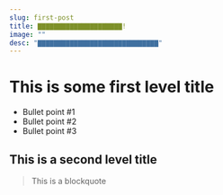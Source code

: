 ```yaml
---
slug: first-post
title: ▇▇▇▇▇▇▇▇▇▇▇▇▇▇▇▇▇▇▇▇▇!
image: ""
desc: "▇▇▇▇▇▇▇▇▇▇▇▇▇▇▇▇▇▇▇▇▇▇▇▇▇▇▇▇▇▇"
---
```


# This is some first level title

* Bullet point #1
* Bullet point #2
* Bullet point #3

## This is a second level title

> This is a blockquote
